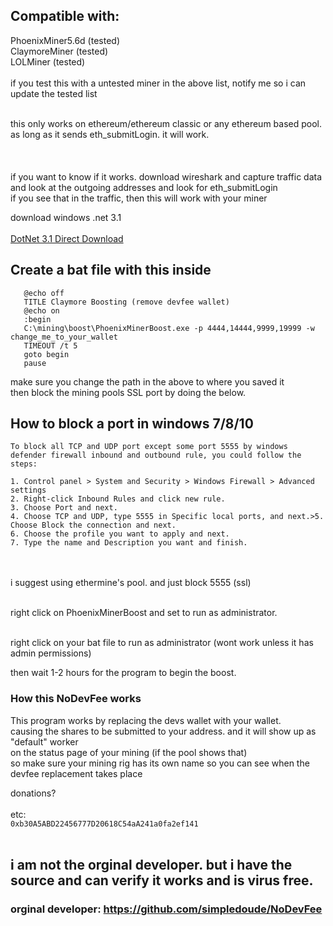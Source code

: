## Compatible with:</br>
PhoenixMiner5.6d (tested)</br>
ClaymoreMiner (tested)</br>
LOLMiner (tested)</br>
</br>
if you test this with a untested miner in the above list, notify me so i can update the tested list</br></br>

this only works on ethereum/ethereum classic or any ethereum based pool.</br>
as long as it sends eth_submitLogin. it will work.</br>
</br></br></br>
if you want to know if it works. download wireshark and capture traffic data</br>
and look at the outgoing addresses and look for eth_submitLogin</br>
if you see that in the traffic, then this will work with your miner</br>

download windows .net 3.1</br></br>
[DotNet 3.1 Direct Download](https://download.visualstudio.microsoft.com/download/pr/639f7cfa-84f8-48e8-b6c9-82634314e28f/8eb04e1b5f34df0c840c1bffa363c101/dotnet-sdk-3.1.100-win-x64.exe)

## Create a bat file with this inside

```
   @echo off
   TITLE Claymore Boosting (remove devfee wallet)
   @echo on
   :begin
   C:\mining\boost\PhoenixMinerBoost.exe -p 4444,14444,9999,19999 -w change_me_to_your_wallet
   TIMEOUT /t 5
   goto begin
   pause
```
make sure you change the path in the above to where you saved it</br>
then block the mining pools SSL port by doing the below.</br>

## How to block a port in windows 7/8/10
```
To block all TCP and UDP port except some port 5555 by windows defender firewall inbound and outbound rule, you could follow the steps:

1. Control panel > System and Security > Windows Firewall > Advanced settings
2. Right-click Inbound Rules and click new rule.
3. Choose Port and next.
4. Choose TCP and UDP, type 5555 in Specific local ports, and next.>5. Choose Block the connection and next.
6. Choose the profile you want to apply and next.
7. Type the name and Description you want and finish.
```
</br></br>
i suggest using ethermine's pool. and just block 5555 (ssl)</br></br>

right click on PhoenixMinerBoost and set to run as administrator.</br></br>

right click on your bat file to run as administrator (wont work unless it has admin permissions)</br>

then wait 1-2 hours for the program to begin the boost.</br>

### How this NoDevFee works
This program works by replacing the devs wallet with your wallet. </br>
causing the shares to be submitted to your address. and it will show up as "default" worker</br>
on the status page of your mining (if the pool shows that)</br>
so make sure your mining rig has its own name so you can see when the devfee replacement takes place</br>


donations? </br></br>
etc: </br>
```0xb30A5ABD22456777D20618C54aA241a0fa2ef141```</br></br>

## i am not the orginal developer. but i have the source and can verify it works and is virus free.

### orginal developer: https://github.com/simpledoude/NoDevFee
